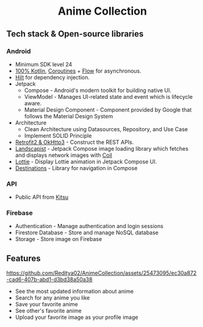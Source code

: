 <h1 align="center">Anime Collection</h1>

## Tech stack & Open-source libraries

### Android

- Minimum SDK level 24
- [100% Kotlin](https://kotlinlang.org/), [Coroutines](https://github.com/Kotlin/kotlinx.coroutines) + [Flow](https://kotlin.github.io/kotlinx.coroutines/kotlinx-coroutines-core/kotlinx.coroutines.flow/) for asynchronous.
- [Hilt](https://dagger.dev/hilt/) for dependency injection.
- Jetpack
    - Compose - Android's modern toolkit for building native UI.
    - ViewModel - Manages UI-related state and event which is lifecycle aware.
    - Material Design Component - Component provided by Google that follows the Material Design System
- Architecture
    - Clean Architecture using Datasources, Repository, and Use Case
    - Implement SOLID Principle
- [Retrofit2 & OkHttp3](https://github.com/square/retrofit) - Construct the REST APIs.
- [Landscapist](https://github.com/skydoves/landscapist) -  Jetpack Compose image loading library which fetches and displays network images with [Coil](https://coil-kt.github.io/coil/compose/)
- [Lottie](https://github.com/airbnb/lottie/) - Display Lottie animation in Jetpack Compose UI.
- [Destinations](https://github.com/raamcosta/compose-destinations) - Library for navigation in Compose

### API
- Public API from [Kitsu](https://kitsu.docs.apiary.io/#)

### Firebase
- Authentication - Manage authentication and login sessions
- Firestore Database - Store and manage NoSQL database
- Storage -  Store image on Firebase

## Features

https://github.com/Reditya02/AnimeCollection/assets/25473095/ec30a872-cad6-407b-abd1-d3bd38a50a38

- See the most updated information about anime
- Search for any anime you like
- Save your favorite anime
- See other's favorite anime
- Upload your favorite image as your profile image


